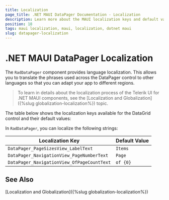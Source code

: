 ```yaml
---
title: Localization
page_title: .NET MAUI DataPager Documentation - Localization
description: Learn more about the MAUI localization keys and default values provided by the Telerik UI for .NET MAUI DataPager.
position: 18
tags: maui localization, maui, localization, dotnet maui
slug: datapager-localization
---
```


# .NET MAUI DataPager Localization

The `RadDataPager` component provides language localization. This allows you to translate the phrases used across the DataPager control to other languages so that you can adapt your app to different regions.

> To learn in details about the localization process of the Telerik UI for .NET MAUI components, see the [Localization and Globalization]({%slug globalization-localization%}) topic.

The table below shows the localization keys available for the DataGrid control and their default values:

In `RadDataPager`, you can localize the following strings:

| Localization Key | Default Value |
| -----------------| ------------- |
| `DataPager_PageSizesView_LabelText` | `Items` |
| `DataPager_NavigationView_PageNumberText` | `Page` |
| `DataPager_NavigationView_OfPageCountText` | `of {0}` |

## See Also

[Localization and Globalization]({%slug globalization-localization%})
